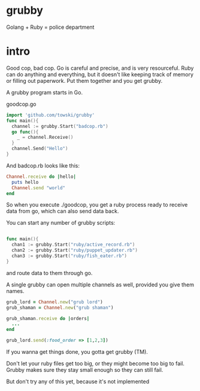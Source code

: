 grubby
======

Golang + Ruby = police department


intro
======
Good cop, bad cop. Go is careful and precise, and is very resourceful. Ruby can do anything and 
everything, but it doesn't like keeping track of memory or filling out paperwork. 
Put them together and you get grubby.

A grubby program starts in Go. 

goodcop.go

```go
import 'github.com/towski/grubby'
func main(){
  channel := grubby.Start("badcop.rb")
  go func(){
    _ = channel.Receive()
  }
  channel.Send("Hello")
}

```

And badcop.rb looks like this:

```ruby
Channel.receive do |hello|
  puts hello
  Channel.send "world"
end
```

So when you execute ./goodcop, you get a ruby process ready to receive data from go, which can also send data back.

You can start any number of grubby scripts:
```go

func main(){
  chan1 := grubby.Start("ruby/active_record.rb")
  chan2 := grubby.Start("ruby/puppet_updater.rb")
  chan3 := grubby.Start("ruby/fish_eater.rb")
}

```

and route data to them through go.

A single grubby can open multiple channels as well, provided you give them names.
```ruby
grub_lord = Channel.new("grub lord")
grub_shaman = Channel.new("grub shaman")

grub_shaman.receive do |orders|
  ...
end

grub_lord.send(:food_order => [1,2,3])
```

If you wanna get things done, you gotta get grubby (TM).

Don't let your ruby files get too big, or they might become too big to fail. Grubby makes sure they stay 
small enough so they can still fail.

But don't try any of this yet, because it's not implemented

